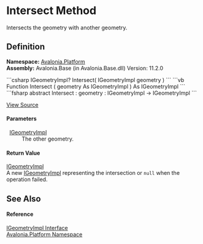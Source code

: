# Intersect Method


Intersects the geometry with another geometry.



## Definition
**Namespace:** <a href="N_Avalonia_Platform">Avalonia.Platform</a>  
**Assembly:** Avalonia.Base (in Avalonia.Base.dll) Version: 11.2.0

<Tabs groupId="api-code-preview">
<TabItem value="csharp" label="C#">
```csharp
IGeometryImpl? Intersect(
	IGeometryImpl geometry
)
```
</TabItem>
<TabItem value="vb" label="VB">
```vb
Function Intersect ( 
	geometry As IGeometryImpl
) As IGeometryImpl
```
</TabItem>
<TabItem value="fsharp" label="F#">
```fsharp
abstract Intersect : 
        geometry : IGeometryImpl -> IGeometryImpl 
```
</TabItem>
</Tabs>



<a href="https://github.com/AvaloniaUI/Avalonia/tree/master/src/Avalonia.Base/Platform/IGeometryImpl.cs" title="View the source code">View Source</a>



#### Parameters
<dl><dt>  <a href="T_Avalonia_Platform_IGeometryImpl">IGeometryImpl</a></dt><dd>The other geometry.</dd></dl>

#### Return Value
<a href="T_Avalonia_Platform_IGeometryImpl">IGeometryImpl</a>  
A new <a href="T_Avalonia_Platform_IGeometryImpl">IGeometryImpl</a> representing the intersection or `null` when the operation failed.

## See Also


#### Reference
<a href="T_Avalonia_Platform_IGeometryImpl">IGeometryImpl Interface</a>  
<a href="N_Avalonia_Platform">Avalonia.Platform Namespace</a>  
